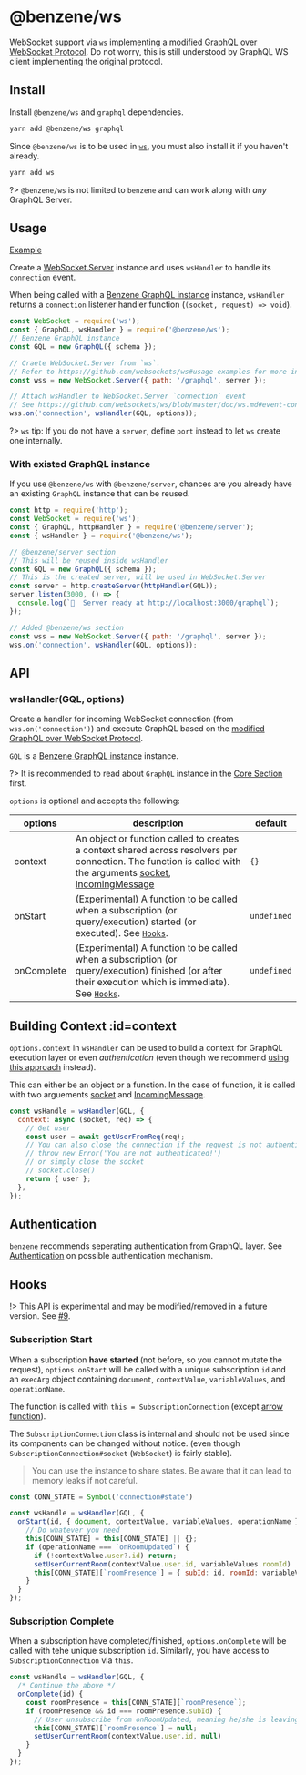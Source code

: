 # @benzene/ws

WebSocket support via [`ws`](https://github.com/websockets/ws) implementing a [modified GraphQL over WebSocket Protocol](https://github.com/hoangvvo/benzene/blob/main/packages/ws/PROTOCOL.md). Do not worry, this is still understood by GraphQL WS client implementing the original protocol.

## Install

Install `@benzene/ws` and `graphql` dependencies.

```bash
yarn add @benzene/ws graphql
```

Since `@benzene/ws` is to be used in [`ws`](https://github.com/websockets/ws), you must also install it if you haven't already.

```bash
yarn add ws
```

?> `@benzene/ws` is not limited to `benzene` and can work along with *any* GraphQL Server.

## Usage

[Example](https://github.com/hoangvvo/benzene/tree/main/examples/with-graphql-subscriptions)

Create a [WebSocket.Server](https://github.com/websockets/ws/blob/master/doc/ws.md#class-websocketserver) instance and uses `wsHandler` to handle its `connection` event.

When being called with a [Benzene GraphQL instance](/core/) instance, `wsHandler` returns a `connection` listener handler function (`(socket, request) => void`).

```js
const WebSocket = require('ws');
const { GraphQL, wsHandler } = require('@benzene/ws');
// Benzene GraphQL instance
const GQL = new GraphQL({ schema });

// Craete WebSocket.Server from `ws`.
// Refer to https://github.com/websockets/ws#usage-examples for more info.
const wss = new WebSocket.Server({ path: '/graphql', server });

// Attach wsHandler to WebSocket.Server `connection` event
// See https://github.com/websockets/ws/blob/master/doc/ws.md#event-connection
wss.on('connection', wsHandler(GQL, options));
```

?> `ws` tip: If you do not have a `server`, define `port` instead to let `ws` create one internally.

### With existed GraphQL instance

If you use `@benzene/ws` with `@benzene/server`, chances are you already have an existing `GraphQL` instance that can be reused.

```js
const http = require('http');
const WebSocket = require('ws');
const { GraphQL, httpHandler } = require('@benzene/server');
const { wsHandler } = require('@benzene/ws');

// @benzene/server section
// This will be reused inside wsHandler
const GQL = new GraphQL({ schema });
// This is the created server, will be used in WebSocket.Server
const server = http.createServer(httpHandler(GQL));
server.listen(3000, () => {
  console.log(`🚀  Server ready at http://localhost:3000/graphql`);
});

// Added @benzene/ws section
const wss = new WebSocket.Server({ path: '/graphql', server });
wss.on('connection', wsHandler(GQL, options));
```

## API

### wsHandler(GQL, options)

Create a handler for incoming WebSocket connection (from `wss.on('connection')`) and execute GraphQL based on the [modified GraphQL over WebSocket Protocol](https://github.com/hoangvvo/benzene/blob/main/packages/ws/PROTOCOL.md).

`GQL` is a [Benzene GraphQL instance](/core/) instance.

?> It is recommended to read about `GraphQL` instance in the [Core Section](core/) first.

`options` is optional and accepts the following:

| options | description | default |
|---------|-------------|---------|
| context | An object or function called to creates a context shared across resolvers per connection. The function is called with the arguments [socket](https://github.com/websockets/ws/blob/master/doc/ws.md#class-websocket), [IncomingMessage](https://nodejs.org/api/http.html#http_class_http_incomingmessage) | `{}` |
| onStart | (Experimental) A function to be called when a subscription (or query/execution) started (or executed). See [`Hooks`](#hooks). | `undefined` |
| onComplete | (Experimental) A function to be called when a subscription (or query/execution) finished (or after their execution which is immediate). See [`Hooks`](#hooks). | `undefined` |

## Building Context :id=context

`options.context` in `wsHandler` can be used to build a context for GraphQL execution layer or even *authentication* (even though we recommend [using this approach](https://github.com/websockets/ws#client-authentication) instead). 

This can either be an object or a function. In the case of function, it is called with two arguements [socket](https://github.com/websockets/ws/blob/master/doc/ws.md#class-websocket) and [IncomingMessage](https://nodejs.org/api/http.html#http_class_http_incomingmessage).

```js
const wsHandle = wsHandler(GQL, {
  context: async (socket, req) => {
    // Get user
    const user = await getUserFromReq(req);
    // You can also close the connection if the request is not authenticated by
    // throw new Error('You are not authenticated!')
    // or simply close the socket
    // socket.close()
    return { user };
  },
});
```

## Authentication

`benzene` recommends seperating authentication from GraphQL layer. See [Authentication](/ws/authentication) on possible authentication mechanism.

## Hooks

!> This API is experimental and may be modified/removed in a future version. See [#9](https://github.com/hoangvvo/benzene/issues/9).

### Subscription Start

When a subscription **have started** (not before, so you cannot mutate the request), `options.onStart` will be called with a unique subscription `id` and an `execArg` object containing `document`, `contextValue`, `variableValues`, and `operationName`.

The function is called with `this = SubscriptionConnection` (except [arrow function](https://developer.mozilla.org/en-US/docs/Web/JavaScript/Reference/Functions/Arrow_functions)). 

The `SubscriptionConnection` class is internal and should not be used since its components can be changed without notice. (even though `SubscriptionConnection#socket` (`WebSocket`) is fairly stable). 

> You can use the instance to share states. Be aware that it can lead to memory leaks if not careful.

```js
const CONN_STATE = Symbol('connection#state')

const wsHandle = wsHandler(GQL, {
  onStart(id, { document, contextValue, variableValues, operationName }) {
    // Do whatever you need
    this[CONN_STATE] = this[CONN_STATE] || {};
    if (operationName === `onRoomUpdated`) {
      if (!contextValue.user?.id) return;
      setUserCurrentRoom(contextValue.user.id, variableValues.roomId)
      this[CONN_STATE][`roomPresence`] = { subId: id, roomId: variableValues.roomId };
    }
  }
});
```

### Subscription Complete

When a subscription have completed/finished, `options.onComplete` will be called with tehe unique subscription `id`. Similarly, you have access to `SubscriptionConnection` via `this`.

```js
const wsHandle = wsHandler(GQL, {
  /* Continue the above */
  onComplete(id) {
    const roomPresence = this[CONN_STATE][`roomPresence`];
    if (roomPresence && id === roomPresence.subId) {
      // User unsubscribe from onRoomUpdated, meaning he/she is leaving
      this[CONN_STATE][`roomPresence`] = null;
      setUserCurrentRoom(contextValue.user.id, null)
    }
  }
});
```